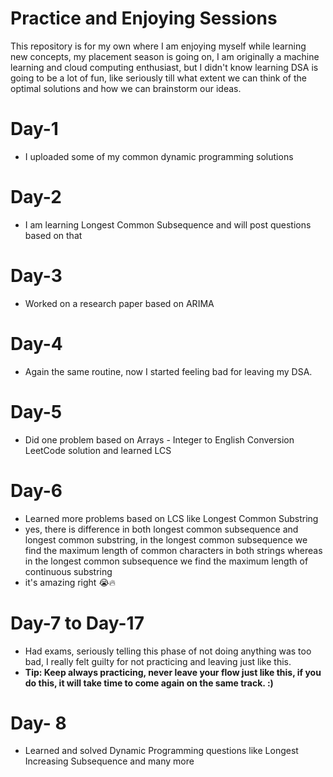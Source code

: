 # Practice and Enjoying Sessions
This repository is for my own where I am enjoying myself while learning new concepts, my placement season is going on, I am originally a machine learning and cloud computing enthusiast, but I didn't know learning DSA is going to be a lot of fun, like seriously till what extent we can think of the optimal solutions and how we can brainstorm our ideas.

# Day-1
- I uploaded some of my common dynamic programming solutions
# Day-2
- I am learning Longest Common Subsequence and will post questions based on that
# Day-3
- Worked on a research paper based on ARIMA
# Day-4
- Again the same routine, now I started feeling bad for leaving my DSA.
# Day-5
- Did one problem based on Arrays - Integer to English Conversion LeetCode solution and learned LCS
# Day-6
- Learned more problems based on LCS like Longest Common Substring
- yes, there is difference in both longest common subsequence and longest common substring, in the longest common subsequence we find the maximum length of common characters in both strings whereas in the longest common subsequence we find the maximum length of continuous substring
- it's amazing right 😭🔥
# Day-7 to Day-17
-  Had exams, seriously telling this phase of not doing anything was too bad, I really felt guilty for not practicing and leaving just like this.
-  <b> Tip: Keep always practicing, never leave your flow just like this, if you do this, it will take time to come again on the same track. :) </b>
# Day- 8
-  Learned and solved Dynamic Programming questions like Longest Increasing Subsequence and many more
